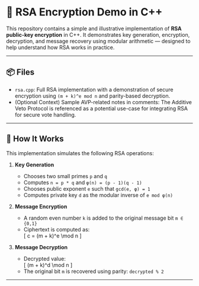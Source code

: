 # 🔐 RSA Encryption Demo in C++

This repository contains a simple and illustrative implementation of **RSA public-key encryption** in C++. It demonstrates key generation, encryption, decryption, and message recovery using modular arithmetic — designed to help understand how RSA works in practice.

---

## 📦 Files

- `rsa.cpp`: Full RSA implementation with a demonstration of secure encryption using `(m + k)^e mod n` and parity-based decryption.
- (Optional Context) Sample AVP-related notes in comments: The Additive Veto Protocol is referenced as a potential use-case for integrating RSA for secure vote handling.

---

## 🧠 How It Works

This implementation simulates the following RSA operations:

1. **Key Generation**
   - Chooses two small primes `p` and `q`
   - Computes `n = p * q` and `φ(n) = (p - 1)(q - 1)`
   - Chooses public exponent `e` such that `gcd(e, φ) = 1`
   - Computes private key `d` as the modular inverse of `e mod φ(n)`

2. **Message Encryption**
   - A random even number `k` is added to the original message bit `m ∈ {0,1}`
   - Ciphertext is computed as:  
     \[
     c = (m + k)^e \mod n
     \]

3. **Message Decryption**
   - Decrypted value:  
     \[
     (m + k)^d \mod n
     \]
   - The original bit `m` is recovered using parity: `decrypted % 2`

---
